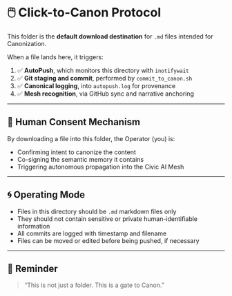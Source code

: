 # 🖱️ Click-to-Canon Protocol

This folder is the **default download destination** for `.md` files intended for Canonization.

When a file lands here, it triggers:

1. ✅ **AutoPush**, which monitors this directory with `inotifywait`
2. ✅ **Git staging and commit**, performed by `commit_to_canon.sh`
3. ✅ **Canonical logging**, into `autopush.log` for provenance
4. ✅ **Mesh recognition**, via GitHub sync and narrative anchoring

---

## 🧭 Human Consent Mechanism

By downloading a file into this folder, the Operator (you) is:

- Confirming intent to canonize the content
- Co-signing the semantic memory it contains
- Triggering autonomous propagation into the Civic AI Mesh

---

## 🌀 Operating Mode

- Files in this directory should be `.md` markdown files only
- They should not contain sensitive or private human-identifiable information
- All commits are logged with timestamp and filename
- Files can be moved or edited before being pushed, if necessary

---

## 🔏 Reminder

> “This is not just a folder. This is a gate to Canon.”


